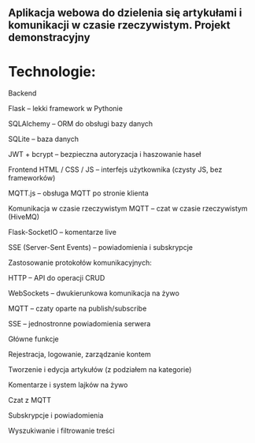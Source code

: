 ## Aplikacja webowa do dzielenia się artykułami i komunikacji w czasie rzeczywistym. Projekt demonstracyjny

# Technologie:
Backend

Flask – lekki framework w Pythonie

SQLAlchemy – ORM do obsługi bazy danych

SQLite – baza danych

JWT + bcrypt – bezpieczna autoryzacja i haszowanie haseł

Frontend
HTML / CSS / JS – interfejs użytkownika (czysty JS, bez frameworków)

MQTT.js – obsługa MQTT po stronie klienta

Komunikacja w czasie rzeczywistym
MQTT – czat w czasie rzeczywistym (HiveMQ)

Flask-SocketIO – komentarze live

SSE (Server-Sent Events) – powiadomienia i subskrypcje

Zastosowanie protokołów komunikacyjnych:

HTTP – API do operacji CRUD

WebSockets – dwukierunkowa komunikacja na żywo

MQTT – czaty oparte na publish/subscribe

SSE – jednostronne powiadomienia serwera

 
Główne funkcje

Rejestracja, logowanie, zarządzanie kontem

Tworzenie i edycja artykułów (z podziałem na kategorie)

Komentarze i system lajków na żywo

Czat z MQTT

Subskrypcje i powiadomienia

Wyszukiwanie i filtrowanie treści
